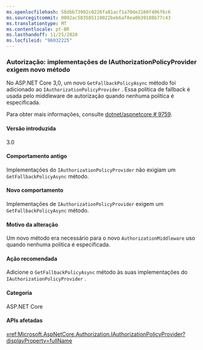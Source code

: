 ```yaml
---
ms.openlocfilehash: 58dbb73902c0226fa81acf1a70de2160f406f6c6
ms.sourcegitcommit: 0802ac583585110022beb6af8ea0b39188b77c43
ms.translationtype: MT
ms.contentlocale: pt-BR
ms.lasthandoff: 11/25/2020
ms.locfileid: "96032225"
---
```

### <a name="authorization-iauthorizationpolicyprovider-implementations-require-new-method"></a>Autorização: implementações de IAuthorizationPolicyProvider exigem novo método

No ASP.NET Core 3,0, um novo `GetFallbackPolicyAsync` método foi adicionado ao `IAuthorizationPolicyProvider` . Essa política de fallback é usada pelo middleware de autorização quando nenhuma política é especificada.

Para obter mais informações, consulte [dotnet/aspnetcore # 9759](https://github.com/dotnet/aspnetcore/pull/9759).

#### <a name="version-introduced"></a>Versão introduzida

3.0

#### <a name="old-behavior"></a>Comportamento antigo

Implementações do `IAuthorizationPolicyProvider` não exigiam um `GetFallbackPolicyAsync` método.

#### <a name="new-behavior"></a>Novo comportamento

Implementações de `IAuthorizationPolicyProvider` exigem um `GetFallbackPolicyAsync` método.

#### <a name="reason-for-change"></a>Motivo da alteração

Um novo método era necessário para o novo `AuthorizationMiddleware` uso quando nenhuma política é especificada.

#### <a name="recommended-action"></a>Ação recomendada

Adicione o `GetFallbackPolicyAsync` método às suas implementações do `IAuthorizationPolicyProvider` .

#### <a name="category"></a>Categoria

ASP.NET Core

#### <a name="affected-apis"></a>APIs afetadas

<xref:Microsoft.AspNetCore.Authorization.IAuthorizationPolicyProvider?displayProperty=fullName>

<!-- 

#### Affected APIs

`T:Microsoft.AspNetCore.Authorization.IAuthorizationPolicyProvider`

-->
